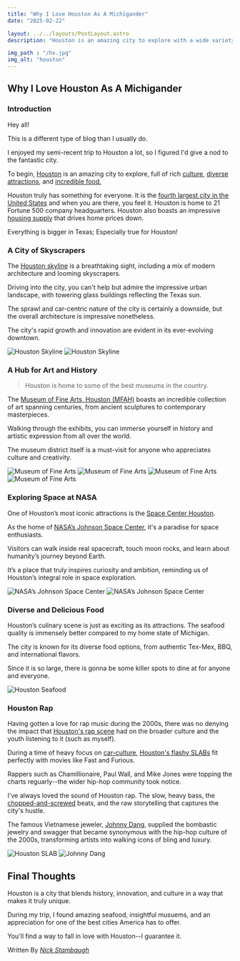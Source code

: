 ```yaml
---
title: "Why I Love Houston As A Michigander"
date: "2025-02-22"

layout: ../../layouts/PostLayout.astro
description: "Houston is an amazing city to explore with a wide variety of interesting activities, culture, and food."

img_path : "/hx.jpg"
img_alt: "houston"
---
```


## Why I Love Houston As A Michigander

### Introduction

Hey all! 

This is a different type of blog than I usually do. 

I enjoyed my semi-recent trip to Houston a lot, so I figured I'd give a nod to the fantastic city.

To begin, [Houston](https://en.wikipedia.org/wiki/Houston) is an amazing city to explore, full of rich [culture](https://en.wikipedia.org/wiki/Houston#Culture), [diverse attractions](https://www.tripadvisor.com/Attractions-g56003-Activities-Houston_Texas.html), and [incredible food.](https://www.google.com/search?q=houston+food) 

Houston truly has something for everyone. It is the [fourth largest city in the United States](https://www.britannica.com/topic/Whats-the-largest-US-city-by-population) and when you are there, you feel it. Houston is home to 21 Fortune 500 company headquarters. Houston also boasts an impressive [housing supply](https://fred.stlouisfed.org/series/ACTLISCOU26420) that drives home prices down.

Everything is bigger in Texas; Especially true for Houston!

### A City of Skyscrapers

The [Houston skyline](https://www.gettyimages.com/photos/houston-skyline) is a breathtaking sight, including a mix of modern architecture and looming skyscrapers. 

Driving into the city, you can't help but admire the impressive urban landscape, with towering glass buildings reflecting the Texas sun. 

The sprawl and car-centric nature of the city is certainly a downside, but the overall architecture is impressive nonetheless.

The city's rapid growth and innovation are evident in its ever-evolving downtown.

![Houston Skyline](../photo/_houston1.jpg "Houston Skyline")
![Houston Skyline](../photo/_houston6.jpg "Houston Skyline")

### A Hub for Art and History

> Houston is home to some of the best museums in the country. 

The [Museum of Fine Arts, Houston (MFAH)](https://www.mfah.org/) boasts an incredible collection of art spanning centuries, from ancient sculptures to contemporary masterpieces. 

Walking through the exhibits, you can immerse yourself in history and artistic expression from all over the world. 

The museum district itself is a must-visit for anyone who appreciates culture and creativity.

![Museum of Fine Arts](../photo/_houston3.jpg "Museum of Fine Arts")
![Museum of Fine Arts](../photo/_houston4.jpg "Museum of Fine Arts")
![Museum of Fine Arts](../photo/_houston7.jpg "Museum of Fine Arts")
![Museum of Fine Arts](../photo/_houston8.jpg "Museum of Fine Arts")

### Exploring Space at NASA

One of Houston’s most iconic attractions is the [Space Center Houston](https://spacecenter.org/). 

As the home of [NASA’s Johnson Space Center](https://www.nasa.gov/johnson/), it's a paradise for space enthusiasts. 

Visitors can walk inside real spacecraft, touch moon rocks, and learn about humanity’s journey beyond Earth. 

It’s a place that truly inspires curiosity and ambition, reminding us of Houston’s integral role in space exploration.

![NASA’s Johnson Space Center](../photo/_houston5.jpg "NASA’s Johnson Space Center")
![NASA’s Johnson Space Center](../photo/_houston9.jpg "NASA’s Johnson Space Center")

### Diverse and Delicious Food

Houston’s culinary scene is just as exciting as its attractions. The seafood quality is immensely better compared to my home state of Michigan.  

The city is known for its diverse food options, from authentic Tex-Mex, BBQ, and international flavors.

Since it is so large, there is gonna be some killer spots to dine at for anyone and everyone.

![Houston Seafood](../photo/_houston2.jpg "Houston Seafood")

### Houston Rap

Having gotten a love for rap music during the 2000s, there was no denying the impact that [Houston's rap scene](https://yesterdaysamerica.com/hip-hop-in-h-town/) had on the broader culture and the youth listening to it (such as myself). 

During a time of heavy focus on [car-culture](https://www.reddit.com/r/cars/comments/9s61k8/what_was_late_90s_early_2000s_car_culture_really/), [Houston's flashy SLABs](https://www.chron.com/culture/article/swangas-slab-houston-definition-19420593.php) fit perfectly with movies like Fast and Furious. 

Rappers such as Chamillionaire, Paul Wall, and Mike Jones were topping the charts reguarly--the wider hip-hop community took notice.

I've always loved the sound of Houston rap. The slow, heavy bass, the [chopped-and-screwed](https://en.wikipedia.org/wiki/Chopped_and_screwed) beats, and the raw storytelling that captures the city's hustle.

The famous Vietnamese jeweler, [Johnny Dang](https://en.wikipedia.org/wiki/Johnny_Dang), supplied the bombastic jewelry and swagger that became synonymous with the hip-hop culture of the 2000s, transforming artists into walking icons of bling and luxury.

![Houston SLAB](../photo/_slab.jpg "Houston SLAB")
![Johnny Dang](../photo/_dang.jpg "Johnny Dang")

## Final Thoughts

Houston is a city that blends history, innovation, and culture in a way that makes it truly unique.

During my trip, I found amazing seafood, insightful musuems, and an appreciation for one of the best cities America has to offer.

You'll find a way to fall in love with Houston--I guarantee it.

Written By [_Nick Stambaugh_](https://www.linkedin.com/in/nick-s-694241139/)